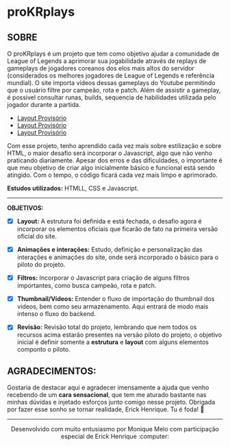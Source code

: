 # proKRplays

## SOBRE ##

O proKRplays é um projeto que tem como objetivo ajudar a comunidade de League of Legends a aprimorar sua jogabilidade através de replays de gameplays de jogadores coreanos dos elos mais altos do servidor (considerados os melhores jogadores de League of Legends e referência mundial). O site importa vídeos dessas gameplays do Youtube permitindo que o usuário filtre por campeão, rota e patch. Além de assistir a gameplay, é possivel consultar runas, builds, sequencia de habilidades utilizada pelo jogador durante a partida. 

* [Layout Provisório](https://github.com/moniquemelo/proKRplays/blob/main/github/making%20off.png)
* [Layout Provisório](https://github.com/moniquemelo/proKRplays/blob/main/github/making%20off2.png)
* [Layout Provisório](https://github.com/moniquemelo/proKRplays/blob/main/github/making%20off3.png)

Com esse projeto, tenho aprendido cada vez mais sobre estilização e sobre HTML, o maior desafio será incorporar o Javascript, algo que não venho praticando diariamente. Apesar dos erros e das dificuldades, o importante é que meu objetivo de criar algo inicialmente básico e funcional está sendo atingido. Com o tempo, o código ficará cada vez mais limpo e aprimorado. 

**Estudos utilizados:** HTMLL, CSS e Javascript.

*** 
**OBJETIVOS:**
- [X] **Layout:** A estrutura foi definida e está fechada, o desafio agora é incorporar os elementos oficiais que ficarão de fato na primeira versão oficial do site. 
- [X] **Animações e interações:** Estudo, definição e personalização das interações e animações do site, onde será incorporado o básico para o piloto do projeto.
- [X] **Filtros:** Incorporar o Javascript para criação de alguns filtros importantes, como busca campeão, rota e patch.
- [X] **Thumbnail/Vídeos:** Entender o fluxo de importação do thumbnail dos videos, bem como seu armazenamento. Aqui entrará de modo mais intenso o fluxo do backend.
- [X] **Revisão:** Revisão total do projeto, lembrando que nem todos os recursos acima estarão presentes na versão piloto do projeto, o objetivo inicial é definir somente a **estrutura** e **layout** com alguns elementos componto o piloto.



## AGRADECIMENTOS: ##
Gostaria de destacar aqui e agradecer imensamente a ajuda que venho recebendo de um **cara sensacional**, que tem me aturado bastante nas minhas dúvidas e injetado esforços junto comigo nesse projeto. Obrigada por fazer esse sonho se tornar realidade, Erick Henrique. Tu é foda! :purple_heart:



***
<center>Desenvolvido com muito entusiasmo por Monique Melo com participação especial de Erick Henrique :computer:</center>
